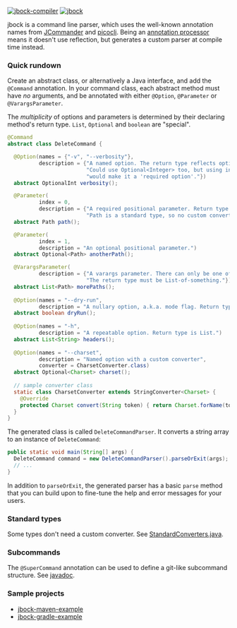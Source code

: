 [![jbock-compiler](https://maven-badges.herokuapp.com/maven-central/io.github.jbock-java/jbock-compiler/badge.svg?color=grey&subject=jbock-compiler)](https://maven-badges.herokuapp.com/maven-central/io.github.jbock-java/jbock-compiler)
[![jbock](https://maven-badges.herokuapp.com/maven-central/io.github.jbock-java/jbock/badge.svg?subject=jbock)](https://maven-badges.herokuapp.com/maven-central/io.github.jbock-java/jbock)

jbock is a command line parser, which uses the well-known annotation names from [JCommander](https://jcommander.org/)
and [picocli](https://github.com/remkop/picocli).
Being an
[annotation processor](https://openjdk.java.net/groups/compiler/processing-code.html)
means it doesn't use reflection, but generates a custom parser at compile time instead.

### Quick rundown

Create an abstract class, or alternatively a Java interface,
and add the `@Command` annotation.
In your command class, each abstract method must have *no* arguments,
and be annotated with either `@Option`, `@Parameter` or `@VarargsParameter`.

The *multiplicity* of options and parameters is determined by their declaring method's return type. `List`, `Optional` and `boolean` are "special".

````java
@Command
abstract class DeleteCommand {

  @Option(names = {"-v", "--verbosity"},
          description = {"A named option. The return type reflects optionality.",
                         "Could use Optional<Integer> too, but using int or Integer",
                         "would make it a 'required option'."})
  abstract OptionalInt verbosity();

  @Parameter(
          index = 0,
          description = {"A required positional parameter. Return type is non-optional.",
                         "Path is a standard type, so no custom converter is needed."})
  abstract Path path();

  @Parameter(
          index = 1,
          description = "An optional positional parameter.")
  abstract Optional<Path> anotherPath();

  @VarargsParameter(
          description = {"A varargs parameter. There can only be one of these.",
                         "The return type must be List-of-something."})
  abstract List<Path> morePaths();
  
  @Option(names = "--dry-run",
          description = "A nullary option, a.k.a. mode flag. Return type is boolean.")
  abstract boolean dryRun();
  
  @Option(names = "-h",
          description = "A repeatable option. Return type is List.")
  abstract List<String> headers(); 
  
  @Option(names = "--charset",
          description = "Named option with a custom converter",
          converter = CharsetConverter.class)
  abstract Optional<Charset> charset();
  
  // sample converter class
  static class CharsetConverter extends StringConverter<Charset> {
    @Override
    protected Charset convert(String token) { return Charset.forName(token); }
  }
}
````

The generated class is called `DeleteCommandParser`. It converts a string array to an instance of `DeleteCommand`:

````java
public static void main(String[] args) {
  DeleteCommand command = new DeleteCommandParser().parseOrExit(args);
  // ...
}

````

In addition to `parseOrExit`, the generated parser has a basic `parse` method 
that you can build upon to fine-tune the help and error messages for your users.

### Standard types

Some types don't need a custom converter. See [StandardConverters.java](https://github.com/jbock-java/jbock/blob/master/jbock/src/main/java/net/jbock/contrib/StandardConverters.java).

### Subcommands

The `@SuperCommand` annotation can be used to define a git-like subcommand structure. See [javadoc](https://github.com/jbock-java/jbock/blob/master/jbock/src/main/java/net/jbock/SuperCommand.java).

### Sample projects

* [jbock-maven-example](https://github.com/jbock-java/jbock-maven-example)
* [jbock-gradle-example](https://github.com/jbock-java/jbock-gradle-example)

